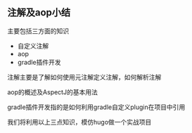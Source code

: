 ## 注解及aop小结
主要包括三方面的知识
- 自定义注解
- aop
- gradle插件开发

注解主要是了解如何使用元注解定义注解，如何解析注解

aop的概述及AspectJ的基本用法

gradle插件开发指的是如何利用gradle自定义plugin在项目中引用

我们将利用以上三点知识，模仿hugo做一个实战项目
